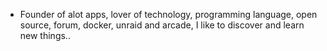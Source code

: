 - Founder of alot apps, lover of technology, programming language, open source, forum, docker, unraid and arcade, I like to discover and learn new things..
  <br>
















































































































































































































































































































































































































































































































































































